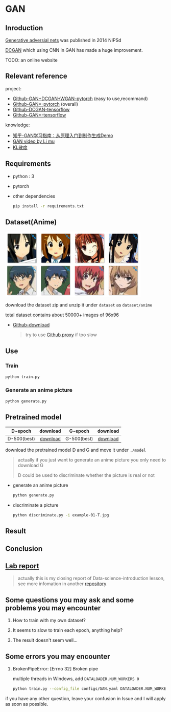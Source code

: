 # GAN

## Inroduction

[Generative adversial nets](https://arxiv.org/abs/1406.2661) was published in 2014 NIPSd

[DCGAN](https://arxiv.org/pdf/1511.06434.pdf) which using CNN in GAN has made a huge improvement.

TODO: an online website

## Relevant reference

project:

- [Github-GAN+DCGAN+WGAN-pytorch](https://github.com/Zeleni9/pytorch-wgan) (easy to use,recommand)
- [Github-GAN*-pytorch](https://github.com/eriklindernoren/PyTorch-GAN) (overall)
- [Github-DCGAN-tensorflow](https://github.com/carpedm20/DCGAN-tensorflow)
- [Github-GAN*-tensorflow](https://github.com/YadiraF/GAN)

knowledge:

- [知乎-GAN学习指南：从原理入门到制作生成Demo](https://zhuanlan.zhihu.com/p/24767059)
- [GAN video by Li mu](https://www.bilibili.com/video/BV1rb4y187vD)
- [KL散度](https://zhuanlan.zhihu.com/p/365400000)

## Requirements

- python : 3
- pytorch
- other dependencies

  ```bash
  pip install -r requirements.txt
  ```

## Dataset(Anime)

![20220507024303](https://raw.githubusercontent.com/learner-lu/picbed/master/20220507024303.png)![20220507024427](https://raw.githubusercontent.com/learner-lu/picbed/master/20220507024427.png)

download the dataset zip and unzip it under `dataset` as `dataset/anime`

total dataset contains about 50000+ images of 96x96

- [Github-download](https://github.com/luzhixing12345/GAN/releases/download/v0.0.2/faces.zip)

  > try to use [Github proxy](https://ghproxy.com/) if too slow

## Use

### Train

```bash
python train.py
```

### Generate an anime picture

```bash
python generate.py
```

## Pretrained model

|D-epoch|download|G-epoch|download|
|:--:|:--:|:--:|:--:|
|D-500(best)|[download]()|G-500(best)|[download]()|

download the pretrained model D and G and move it under `./model`

> actually if you just want to generate an anime picture you only need to download G
>
> D could be used to discriminate whether the picture is real or not

- generate an anime picture

  ```bash
  python generate.py
  ```

- discriminate a picture

  ```bash
  python discriminate.py -i example-01-T.jpg
  ```

## Result

## Conclusion

## [Lab report]()

> actually this is my closing report of Data-science-introduction lesson, see more infomation in another [repository](https://github.com/luzhixing12345/data-science-introduction)

## Some questions you may ask and some problems you may encounter

1. How to train with my own dataset?

2. It seems to slow to train each epoch, anything help?

3. The result doesn't seem well...

## Some errors you may encounter

1. BrokenPipeError: [Errno 32] Broken pipe

   multiple threads in Windows, add `DATALOADER.NUM_WORKERS 0`

   ```bash
   python train.py --config_file configs/GAN.yaml DATALOADER.NUM_WORKERS 0
   ```

if you have any other question, leave your confusion in Issue and I will apply as soon as possible.
